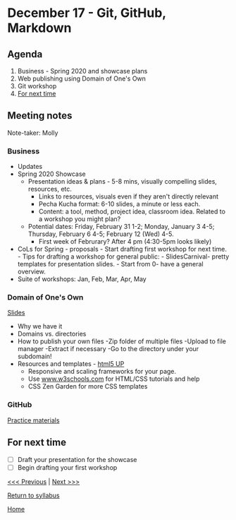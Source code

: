 # December 17 - Git, GitHub, Markdown

## Agenda
1. Business - Spring 2020 and showcase plans
2. Web publishing using Domain of One's Own
2. Git workshop
3. [For next time](#for-next-time)

## Meeting notes
Note-taker: Molly

### Business
- Updates
- Spring 2020 Showcase
  - Presentation ideas & plans - 5-8 mins, visually compelling slides, resources, etc.
      - Links to resources, visuals even if they aren't directly relevant
      - Pecha Kucha format: 6-10 slides, a minute or less each.
      - Content: a tool, method, project idea, classroom idea. Related to a workshop you might plan?
  - Potential dates: Friday, February 31 1-2; Monday, January 3 4-5; Thursday, February 6 4-5; February 12 (Wed) 4-5.
      - First week of Februrary? After 4 pm (4:30-5pm looks likely)
- CoLs for Spring - proposals
      - Start drafting first workshop for next time.
      - Tips for drafting a workshop for general public:
          - SlidesCarnival- pretty templates for presentation slides.
          - Start from 0- have a general overview.
- Suite of workshops: Jan, Feb, Mar, Apr, May

### Domain of One's Own
[Slides](http://bit.ly/dooo-10-18)
- Why we have it
- Domains vs. directories
- How to publish your own files
    -Zip folder of multiple files
    -Upload to file manager
    -Extract if necessary
    -Go to the directory under your subdomain!
- Resources and templates -  [html5 UP](https://html5up.net/)  
    - Responsive and scaling frameworks for your page.
    - Use www.w3schools.com for HTML/CSS tutorials and help
    - CSS Zen Garden for more CSS templates
### GitHub   
[Practice materials](/sessions/git-practice/instrux.md)

## For next time
- [ ] Draft your presentation for the showcase
- [ ] Begin drafting your first workshop

[<<< Previous](/sessions/12-5-html.md) | [Next >>>]()

[Return to syllabus](/syllabus.md)

[Home](/README.md)
